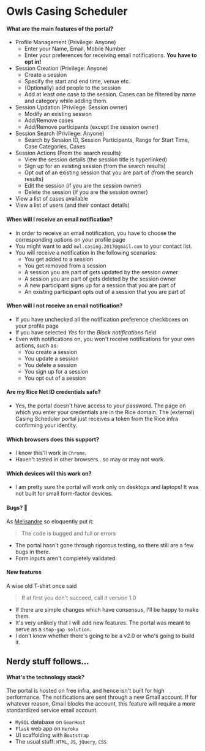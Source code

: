 # Owls Casing Scheduler

#### What are the main features of the portal?
* Profile Management (Privilege: Anyone)
  * Enter your Name, Email, Mobile Number
  * Enter your preferences for receiving email notifications. **You have to opt in!**    
* Session Creation (Privilege: Anyone)
  * Create a session
  * Specify the start and end time, venue etc.
  * (Optionally) add people to the session
  * Add at least one case to the session. Cases can be filtered by name and category while adding them.
* Session Updation (Privilege: Session owner)
  * Modify an existing session
  * Add/Remove cases
  * Add/Remove participants (except the session owner)
* Session Search (Privilege: Anyone)
  * Search by Session ID, Session Participants, Range for Start Time, Case Categories, Cases
* Session Actions (From the search results)
  * View the session details (the session title is hyperlinked)
  * Sign up for an existing session (from the search results)
  * Opt out of an existing session that you are part of (from the search results)
  * Edit the session (if you are the session owner)
  * Delete the session (if you are the session owner)
* View a list of cases available
* View a list of users (and their contact details)

#### When will I receive an email notification?
* In order to receive an email notification, you have to choose the corresponding options on your profile page
* You might want to add `owl.casing.2017@gmail.com` to your contact list.
* You will receive a notification in the following scenarios:
  * You get added to a session
  * You get removed from a session
  * A session you are part of gets updated by the session owner
  * A session you are part of gets deleted by the session owner
  * A new participant signs up for a session that you are part of
  * An existing participant opts out of a session that you are part of

#### When will I not receive an email notification?
* If you have unchecked all the notification preference checkboxes on your profile page
* If you have selected *Yes* for the *Block notifications* field
* Even with notifications on, you won't receive notifications for your own actions, such as:
  * You create a session
  * You update a session
  * You delete a session
  * You sign up for a session
  * You opt out of a session

#### Are my Rice Net ID credentials safe?
* Yes, the portal doesn't have access to your password. The page on which you enter your credentials are in the Rice domain. The (external) Casing Scheduler portal just receives a token from the Rice infra confirming your identity.

#### Which browsers does this support?
* I know this'll work in `Chrome`.
* Haven't tested in other browsers...so may or may not work.

#### Which devices will this work on?
* I am pretty sure the portal will work only on desktops and laptops! It was not built for small form-factor devices.

#### Bugs? :bug:
As [Melisandre](http://gameofthrones.wikia.com/wiki/Melisandre) so eloquently put it:
> The code is bugged and full or errors

* The portal hasn't gone through rigorous testing, so there still are a few bugs in there.
* Form inputs aren't completely validated.

#### New features
A wise old T-shirt once said
> If at first you don't succeed, call it version 1.0

* If there are simple changes which have consensus, I'll be happy to make them.
* It's very unlikely that I will add new features. The portal was meant to serve as a `stop-gap solution`.
* I don't know whether there's going to be a v2.0 or who's going to build it.

## Nerdy stuff follows...
#### What's the technology stack?
The portal is hosted on free infra, and hence isn't built for high performance. The notifications are sent through a new Gmail account. If for whatever reason, Gmail blocks the account, this feature will require a more standardized service email account.
* `MySQL` database on `GearHost`
* `Flask` web app on `Heroku`
* UI scaffolding with `Bootstrap`
* The usual stuff: `HTML`, `JS`, `jQuery`, `CSS`
